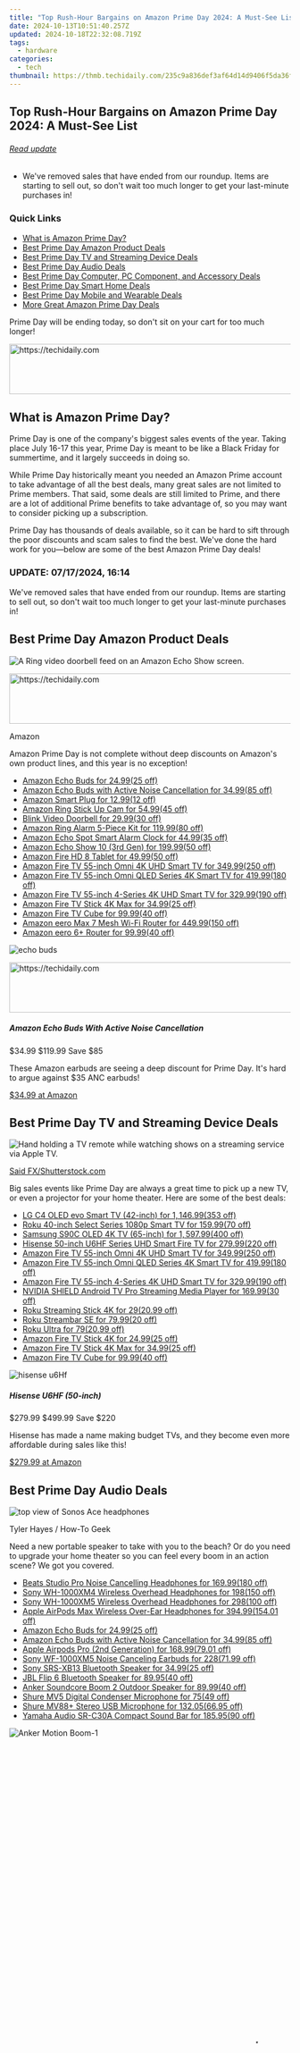 ```yaml
---
title: "Top Rush-Hour Bargains on Amazon Prime Day 2024: A Must-See List"
date: 2024-10-13T10:51:40.257Z
updated: 2024-10-18T22:32:08.719Z
tags:
  - hardware
categories:
  - tech
thumbnail: https://thmb.techidaily.com/235c9a836def3af64d14d9406f5da36fac525d1a6b5286ab03fa2d909747fb1b.jpg
---
```


## Top Rush-Hour Bargains on Amazon Prime Day 2024: A Must-See List

###### [Read update](https://tech-recovery.techidaily.com/seamless-access-with-windows-auto-login-setup-instructions/) 

* We've removed sales that have ended from our roundup. Items are starting to sell out, so don't wait too much longer to get your last-minute purchases in!

### Quick Links

* [What is Amazon Prime Day?](https://eaxpv-info.techidaily.com/new-in-2024-from-raw-footage-to-polished-highlights/)
* [Best Prime Day Amazon Product Deals](https://extra-support.techidaily.com/updated-proven-methods-to-prevent-photos-app-freezes-in-windows-10/)
* [Best Prime Day TV and Streaming Device Deals](https://tech-haven.techidaily.com/eager-for-chatgpt-on-your-desktop-but-in-limbo-explore-our-top-open-source-substitute-today/)
* [Best Prime Day Audio Deals](https://facebook-video-share.techidaily.com/effective-ways-to-watch-multiple-youtube-videos-at-one-time-for-2024/)
* [Best Prime Day Computer, PC Component, and Accessory Deals](https://extra-information.techidaily.com/new-2024s-cheapest-cloud-providers-exposed/)
* [Best Prime Day Smart Home Deals](https://android-unlock.techidaily.com/in-2024-how-to-reset-a-locked-samsung-galaxy-a24-phone-by-drfone-android/)
* [Best Prime Day Mobile and Wearable Deals](https://facebook-video-content.techidaily.com/new-download-facebook-videos-anywhere-winmacosiphone-for-2024/)
* [More Great Amazon Prime Day Deals](https://facebook-video-recording.techidaily.com/updated-2024-approved-techniques-for-captivating-visual-fb-ads/)

 Prime Day will be ending today, so don't sit on your cart for too much longer!

<!-- affiliate ads begin -->
<a href="https://unicoeye.pxf.io/c/5597632/2134249/18498" target="_top" id="2134249">
  <img src="//a.impactradius-go.com/display-ad/18498-2134249" border="0" alt="https://techidaily.com" width="728" height="90"/>
</a>
<img height="0" width="0" src="https://unicoeye.pxf.io/i/5597632/2134249/18498" style="position:absolute;visibility:hidden;" border="0" />
<!-- affiliate ads end -->

##  What is Amazon Prime Day?

 Prime Day is one of the company's biggest sales events of the year. Taking place July 16-17 this year, Prime Day is meant to be like a Black Friday for summertime, and it largely succeeds in doing so.

 While Prime Day historically meant you needed an Amazon Prime account to take advantage of all the best deals, many great sales are not limited to Prime members. That said, some deals are still limited to Prime, and there are a lot of additional Prime benefits to take advantage of, so you may want to consider picking up a subscription.

 Prime Day has thousands of deals available, so it can be hard to sift through the poor discounts and scam sales to find the best. We've done the hard work for you—below are some of the best Amazon Prime Day deals!

###  UPDATE: 07/17/2024, 16:14

 We've removed sales that have ended from our roundup. Items are starting to sell out, so don't wait too much longer to get your last-minute purchases in!

##  Best Prime Day Amazon Product Deals

![A Ring video doorbell feed on an Amazon Echo Show screen.](https://static1.howtogeekimages.com/wordpress/wp-content/uploads/2024/03/ring-video-doorbell-amazon-echo-show.jpg) 

<!-- affiliate ads begin -->
<a href="https://ephamedtechinc.pxf.io/c/5597632/2137222/26400" target="_top" id="2137222">
  <img src="//a.impactradius-go.com/display-ad/26400-2137222" border="0" alt="https://techidaily.com" width="728" height="90"/>
</a>
<img height="0" width="0" src="https://ephamedtechinc.pxf.io/i/5597632/2137222/26400" style="position:absolute;visibility:hidden;" border="0" />
<!-- affiliate ads end -->

Amazon

 Amazon Prime Day is not complete without deep discounts on Amazon's own product lines, and this year is no exception!

* [Amazon Echo Buds for $24.99 ($25 off)](https://www.amazon.com/dp/B09JVG3TWX?tag=%3Ftag%3Dhtgprimedaysite-20)
* [Amazon Echo Buds with Active Noise Cancellation for $34.99 ($85 off)](https://www.amazon.com/dp/B085WTYQ4X?tag=%3Ftag%3Dhtgprimedaysite-20)
* [Amazon Smart Plug for $12.99 ($12 off)](https://www.amazon.com/dp/B089DR29T6?tag=%3Ftag%3Dhtgprimedaysite-20)
* [Amazon Ring Stick Up Cam for $54.99 ($45 off)](https://www.amazon.com/dp/B0C5QRYBJB?tag=%3Ftag%3Dhtgprimedaysite-20)
* [Blink Video Doorbell for $29.99 ($30 off)](https://www.amazon.com/dp/B08SG2MS3V?tag=%3Ftag%3Dhtgprimedaysite-20)
* [Amazon Ring Alarm 5-Piece Kit for $119.99 ($80 off)](https://www.amazon.com/dp/B07ZDTXJ93?tag=%3Ftag%3Dhtgprimedaysite-20)
* [Amazon Echo Spot Smart Alarm Clock for $44.99 ($35 off)](https://www.amazon.com/dp/B0BFCBKXWL?tag=htgprimedaysite-20)
* [Amazon Echo Show 10 (3rd Gen) for $199.99 ($50 off)](https://www.amazon.com/dp/B07VHZ41L8?tag=htgprimedaysite-20)
* [Amazon Fire HD 8 Tablet for $49.99 ($50 off)](https://www.amazon.com/dp/B099Z8HLHT?tag=htgprimedaysite-20)
* [Amazon Fire TV 55-inch Omni 4K UHD Smart TV for $349.99 ($250 off)](https://www.amazon.com/dp/B08P3QVFMK?tag=htgprimedaysite-20)
* [Amazon Fire TV 55-inch Omni QLED Series 4K Smart TV for $419.99 ($180 off)](https://www.amazon.com/dp/B09N6ZRH6C?tag=htgprimedaysite-20)
* [Amazon Fire TV 55-inch 4-Series 4K UHD Smart TV for $329.99 ($190 off)](https://www.amazon.com/dp/B0B3H6JPYZ?tag=%3Ftag%3Dhtgprimedaysite-20)
* [Amazon Fire TV Stick 4K Max for $34.99 ($25 off)](https://www.amazon.com/dp/B0BP9SNVH9?tag=htgprimedaysite-20)
* [Amazon Fire TV Cube for $99.99 ($40 off)](https://www.amazon.com/dp/B09BZZ3MM7?tag=htgprimedaysite-20)
* [Amazon eero Max 7 Mesh Wi-Fi Router for $449.99 ($150 off)](https://www.amazon.com/dp/B09HJJN7MS?tag=htgprimedaysite-20)
* [Amazon eero 6+ Router for $99.99 ($40 off)](https://www.amazon.com/dp/B08ZK39NSL?tag=htgprimedaysite-20)

![echo buds](https://static1.howtogeekimages.com/wordpress/wp-content/uploads/2024/07/echo-buds.png) 

<!-- affiliate ads begin -->
<a href="https://appsumo.8odi.net/c/5597632/2068432/7443" target="_top" id="2068432">
  <img src="//a.impactradius-go.com/display-ad/7443-2068432" border="0" alt="https://techidaily.com" width="728" height="90"/>
</a>
<img height="0" width="0" src="https://appsumo.8odi.net/i/5597632/2068432/7443" style="position:absolute;visibility:hidden;" border="0" />
<!-- affiliate ads end -->

#####  Amazon Echo Buds With Active Noise Cancellation

$34.99 $119.99 Save $85 

These Amazon earbuds are seeing a deep discount for Prime Day. It's hard to argue against $35 ANC earbuds!

[$34.99 at Amazon](https://www.amazon.com/dp/B085WTYQ4X?tag=%3Ftag%3Dhtgprimedaysite-20) 

##  Best Prime Day TV and Streaming Device Deals

![Hand holding a TV remote while watching shows on a streaming service via Apple TV.](https://static1.howtogeekimages.com/wordpress/wp-content/uploads/2023/12/apple_tv_streaming_shutterstock.jpg) 

[Said FX/Shutterstock.com](https://www.shutterstock.com/image-photo/hand-holding-tv-remote-while-watching-1368793937)

 Big sales events like Prime Day are always a great time to pick up a new TV, or even a projector for your home theater. Here are some of the best deals:

* [LG C4 OLED evo Smart TV (42-inch) for $1,146.99 ($353 off)](https://www.amazon.com/dp/B0CVRXN6XZ?tag=htgprimedaysite-20&th=1)
* [Roku 40-inch Select Series 1080p Smart TV for $159.99 ($70 off)](https://www.amazon.com/dp/B0CLFLHR7K?tag=%3Ftag%3Dhtgprimedaysite-20&th=1)
* [Samsung S90C OLED 4K TV (65-inch) for $1,597.99 ($400 off)](https://www.amazon.com/dp/B0BWFVBZM2?tag=htgprimedaysite-20&th=1)
* [Hisense 50-inch U6HF Series UHD Smart Fire TV for $279.99 ($220 off)](https://www.amazon.com/dp/B09WNJT9X3?tag=%3Ftag%3Dhtgprimedaysite-20&th=1)
* [Amazon Fire TV 55-inch Omni 4K UHD Smart TV for $349.99 ($250 off)](https://www.amazon.com/dp/B08P3QVFMK?tag=htgprimedaysite-20)
* [Amazon Fire TV 55-inch Omni QLED Series 4K Smart TV for $419.99 ($180 off)](https://www.amazon.com/dp/B09N6ZRH6C?tag=htgprimedaysite-20)
* [Amazon Fire TV 55-inch 4-Series 4K UHD Smart TV for $329.99 ($190 off)](https://www.amazon.com/dp/B0B3H6JPYZ?tag=%3Ftag%3Dhtgprimedaysite-20)
* [NVIDIA SHIELD Android TV Pro Streaming Media Player for $169.99 ($30 off)](https://www.amazon.com/dp/B07YP9FBMM?tag=%3Ftag%3Dhtgprimedaysite-20&th=1)
* [Roku Streaming Stick 4K for $29 ($20.99 off)](https://www.amazon.com/dp/B09BKCDXZC)
* [Roku Streambar SE for $79.99 ($20 off)](https://www.amazon.com/dp/B0CTBF4MKS?tag=htgprimedaysite-20&th=1)
* [Roku Ultra for $79 ($20.99 off)](https://www.amazon.com/dp/B09T4VZDYV?tag=htgprimedaysite-20&th=1)
* [Amazon Fire TV Stick 4K for $24.99 ($25 off)](https://amazon.com/dp/B0CJM1GNFQ?tag=%3Ftag%3Dhtgprimedaysite-20)
* [Amazon Fire TV Stick 4K Max for $34.99 ($25 off)](https://www.amazon.com/dp/B0BP9SNVH9?tag=htgprimedaysite-20)
* [Amazon Fire TV Cube for $99.99 ($40 off)](https://www.amazon.com/dp/B09BZZ3MM7?tag=htgprimedaysite-20)

![hisense u6Hf](https://static1.howtogeekimages.com/wordpress/wp-content/uploads/2024/07/hisense-u6hf.png) 

#####  Hisense U6HF (50-inch)

$279.99 $499.99 Save $220 

Hisense has made a name making budget TVs, and they become even more affordable during sales like this!

[$279.99 at Amazon](https://www.amazon.com/dp/B09WNJT9X3?tag=%3Ftag%3Dhtgprimedaysite-20&th=1) 

##  Best Prime Day Audio Deals

![top view of Sonos Ace headphones](https://static1.howtogeekimages.com/wordpress/wp-content/uploads/wm/2024/05/top-view-of-sonos-ace-headphones.JPG) 

Tyler Hayes / How-To Geek

 Need a new portable speaker to take with you to the beach? Or do you need to upgrade your home theater so you can feel every boom in an action scene? We got you covered.

* [Beats Studio Pro Noise Cancelling Headphones for $169.99 ($180 off)](https://www.amazon.com/dp/B0C8PSMPTH?tag=htgprimedaysite-20)
* [Sony WH-1000XM4 Wireless Overhead Headphones for $198 ($150 off)](https://www.amazon.com/dp/B08MVGF24M?tag=htgprimedaysite-20)
* [Sony WH-1000XM5 Wireless Overhead Headphones for $298 ($100 off)](https://www.amazon.com/dp/B09XS7JWHH?tag=htgprimedaysite-20)
* [Apple AirPods Max Wireless Over-Ear Headphones for $394.99 ($154.01 off)](https://www.amazon.com/dp/B08PZHYWJS?tag=htgprimedaysite-20)
* [Amazon Echo Buds for $24.99 ($25 off)](https://www.amazon.com/dp/B09JVG3TWX?tag=%3Ftag%3Dhtgprimedaysite-20)
* [Amazon Echo Buds with Active Noise Cancellation for $34.99 ($85 off)](https://www.amazon.com/dp/B085WTYQ4X?tag=%3Ftag%3Dhtgprimedaysite-20)
* [Apple Airpods Pro (2nd Generation) for $168.99 ($79.01 off)](https://www.amazon.com/dp/B0D1XD1ZV3?tag=htgprimedaysite-20)
* [Sony WF-1000XM5 Noise Canceling Earbuds for $228 ($71.99 off)](https://www.amazon.com/dp/B0C33XXS56?tag=%3Ftag%3Dhtgprimedaysite-20&th=1)
* [Sony SRS-XB13 Bluetooth Speaker for $34.99 ($25 off)](https://amazon.com/dp/B08ZJ6DQNY?tag=%3Ftag%3Dhtgprimedaysite-20)
* [JBL Flip 6 Bluetooth Speaker for $89.95 ($40 off)](https://www.amazon.com/dp/B09GJXM4DX?tag=htgprimedaysite-20&th=1)
* [Anker Soundcore Boom 2 Outdoor Speaker for $89.99 ($40 off)](https://www.amazon.com/dp/B0CQ53RVTW?tag=htgprimedaysite-20&th=1)
* [Shure MV5 Digital Condenser Microphone for $75 ($49 off)](http://amazon.com/dp/B08G7FX6TJ?tag=htgprimedaysite-20)
* [Shure MV88+ Stereo USB Microphone for $132.05 ($66.95 off)](https://www.amazon.com/dp/B09BZXP8Y1?tag=%3Ftag%3Dhtgprimedaysite-20)
* [Yamaha Audio SR-C30A Compact Sound Bar for $185.95 ($90 off)](https://www.amazon.com/dp/B0BBSBJV9W?tag=%3Ftag%3Dhtgprimedaysite-20)

![Anker Motion Boom-1](https://static1.howtogeekimages.com/wordpress/wp-content/uploads/2023/09/anker-motion-boom-1.png) 

<!-- affiliate ads begin -->
<span id="1542129">
					<video width="864" height="1152" style="cursor:pointer"
           poster="//a.impactradius-go.com/display-clicktoplayimage/1542129.png"
           onclick="if(!this.playClicked){this.play();this.setAttribute('controls',true);this.playClicked=true;}">
	   <source src="//a.impactradius-go.com/display-ad/16836-1542129">
	   <img src="//a.impactradius-go.com/display-clicktoplayimage/1542129.png" style="border: none; height: 100%; width: 100%; object-fit: contain">
	</video>
	<div style="width:540px;text-align:center"><a href="javascript:window.open(decodeURIComponent('https%3A%2F%2F25home.pxf.io%2Fc%2F5597632%2F1542129%2F16836'), '_blank');void(0);">Click here</a></div>
</span>
<img height="0" width="0" src="https://imp.pxf.io/i/5597632/1542129/16836" style="position:absolute;visibility:hidden;" border="0" />
<!-- affiliate ads end -->

#####  Anker Soundcore Boom Bluetooth Speaker

$89.99 $129.99 Save $40 

Who doesn't love a boombox that can bring the noise? Anker's Soundcore Boom is $40 off for Prime Day!

[$89.99 at Amazon](https://www.amazon.com/dp/B0CQ53RVTW?tag=htgprimedaysite-20&th=1) 

##  Best Prime Day Computer, PC Component, and Accessory Deals

![Person playing on PC with a performance monitor on the screen.](https://static1.howtogeekimages.com/wordpress/wp-content/uploads/2024/06/3-in-game-performance-monitoring-tools-i-recommend-to-every-pc-gamer.jpg) 

Lucas Gouveia / How-To Geek | [Frame Stock Footage](https://www.shutterstock.com/en/image-photo/young-gamer-plays-car-racing-simulator-2326781147) / Shutterstock

 You may not think about deals on PC components like processors on Prime Day, but there are some great deals on tech that will help you build the PC of your dreams.

* [Beelink S12 Pro Mini PC for $159.20 ($39.80 off)](https://www.amazon.com/dp/B0BVLS7ZHP?tag=%3Ftag%3Dhtgprimedaysite-20&th=1)
* [Samsung Odyssey G9 Curved Monitor (49-inch) for $799 ($500.99 off)](https://www.amazon.com/dp/B0CP6HW894?tag=htgprimedaysite-20&th=1)
* [LG FHD 32-inch Monitor 32ML600M-B for $161.49 ($38.50 off)](https://www.amazon.com/dp/B07PDHSVSW?tag=%3Ftag%3Dhtgprimedaysite-20)
* [TP-Link Deco AX3000 Wi-Fi 6 Mesh System (Deco X55) for $159.99 ($70 off)](https://www.amazon.com/dp/B09PRB1MZM?tag=htgprimedaysite-20&th=1)
* [TP-Link AX3000 Wi-Fi 6 Router for $79.99 ($50 off)](https://www.amazon.com/dp/B09G5W9R6R?tag=htgprimedaysite-20&th=1)
* [Amazon eero Max 7 Mesh Wi-Fi Router for $449.99 ($150 off)](https://www.amazon.com/dp/B09HJJN7MS?tag=htgprimedaysite-20)
* [Amazon eero 6+ Router for $99.99 ($40 off)](https://www.amazon.com/dp/B08ZK39NSL?tag=htgprimedaysite-20)
* [TP-Link TL-SG105 5 Port Ethernet Switch for $15.99 ($4 off)](https://www.amazon.com/dp/B00A128S24?tag=%3Ftag%3Dhtgprimedaysite-20&th=1)
* [LG WH16NS40 Blu-ray/DVD/CD Rewriter Drive for $67.99 ($19.05 off)](https://www.amazon.com/dp/B00E7B08MS?tag=%3Ftag%3Dhtgprimedaysite-20&th=1)
* [TERRAMASTER F2-424 2 Bay NAS Storage for $303.99 ($76 off)](https://www.amazon.com/dp/B0CXPBM2DF?tag=%3Ftag%3Dhtgprimedaysite-20)
* [TERRAMASTER F4-423 4-Bay High Performance NAS for $367.99 ($92 off)](https://www.amazon.com/dp/B09VLFYWFY?tag=%3Ftag%3Dhtgprimedaysite-20&th=1)
* [WD Red Pro 8TB NAS Internal HDD for $189.99 ($50 off)](https://www.amazon.com/dp/B0D1V2K4LJ?tag=%3Ftag%3Dhtgprimedaysite-20&th=1)
* [WD Red Plus 10TB NAS Internal HDD for $199.99 ($85 off)](https://www.amazon.com/dp/B08TZPS4QQ?tag=%3Ftag%3Dhtgprimedaysite-20&th=1)
* [Seagate IronWolf 12TB NAS Internal HDD for $199.99 ($40 off)](https://www.amazon.com/dp/B084ZTSMWF?tag=%3Ftag%3Dhtgprimedaysite-20&th=1)

![odyssey G9](https://static1.howtogeekimages.com/wordpress/wp-content/uploads/2024/07/odyssey-g9.png) 

#####  Samsung Odyssey Neo G9

$799.99 $1299.99 Save $500 

Samsung's popular ultrawide monitor is normally on sale during events like these, and Prime Day is no exception.

[$799.99 at Amazon](https://www.amazon.com/dp/B0CP6HW894?tag=htgprimedaysite-20&th=1) 

<!-- affiliate ads begin -->
<a href="https://unicoeye.pxf.io/c/5597632/2148773/18498" target="_top" id="2148773">
  <img src="//a.impactradius-go.com/display-ad/18498-2148773" border="0" alt="https://techidaily.com" width="728" height="90"/>
</a>
<img height="0" width="0" src="https://unicoeye.pxf.io/i/5597632/2148773/18498" style="position:absolute;visibility:hidden;" border="0" />
<!-- affiliate ads end -->

##  Best Prime Day Smart Home Deals

![A smart TV flanked by an Echo Dot and Echo Show, a smart plug, and smart light bulbs.](https://static1.howtogeekimages.com/wordpress/wp-content/uploads/wm/2024/04/smart-tv-features-feature-1.jpg) 

<!-- affiliate ads begin -->
<a href="https://appsumo.8odi.net/c/5597632/2037335/7443" target="_top" id="2037335">
  <img src="//a.impactradius-go.com/display-ad/7443-2037335" border="0" alt="https://techidaily.com" width="728" height="90"/>
</a>
<img height="0" width="0" src="https://appsumo.8odi.net/i/5597632/2037335/7443" style="position:absolute;visibility:hidden;" border="0" />
<!-- affiliate ads end -->

Michael Bizzaco / How-To Geek

 Amazon has a lot of smart home tech on sale for Prime Day already, but it's not the only company offering deep discounts on products to smarten up your home:

* [ecobee Smart Video Doorbell Camera (Wired) for $132.98 ($27.01 off)](https://www.amazon.com/dp/B0C424CVZ8?tag=%3Ftag%3Dhtgprimedaysite-20)
* [Google Nest Doorbell (Battery) for $119.99 ($60 off)](https://www.amazon.com/dp/B09FCLPLWX?tag=htgprimedaysite-20&th=1)
* [eufy Security Outdoor Cam E210 for $41.99 ($38 off)](https://www.amazon.com/dp/B0912R591N?tag=%3Ftag%3Dhtgprimedaysite-20&th=1)
* [Arlo Essential Wireless Security Camera (2 Pack) for $119.99 ($70 off)](https://www.amazon.com/dp/B0CFX8T281?tag=htgprimedaysite-20&th=1)
* [Google Nest Thermostat for $84.99 ($45.00 off)](https://www.amazon.com/dp/B08HRNYF2J?tag=htgprimedaysite-20&th=1)
* [Govee Glide Hexa Light Panels (10 Pack) for $99.99 ($80 off)](https://www.amazon.com/dp/B09FK1GSXY?tag=htgprimedaysite-20&th=1)
* [Philips Hue White and Color Ambiance Smart Light Starter Kit for $89.99 ($50 off)](https://www.amazon.com/dp/B096YFWVVS?tag=%3Ftag%3Dhtgprimedaysite-20)
* [Roborock Q5 Pro+ Robot Vacuum for $359.99 ($340 off)](https://www.amazon.com/dp/B0C7VN9NWK?tag=%3Ftag%3Dhtgprimedaysite-20&th=1)
* [Kasa Smart Plug Power Strip for $39.99 ($480 off)](https://www.amazon.com/dp/B07G95FFN3?tag=htgprimedaysite-20&th=1)
* [TP-Link Tapo Smart Plug Mini 15A (4-Pack) for $19.99 ($5 off)](https://www.amazon.com/dp/B0BBYV5JM2?tag=%3Ftag%3Dhtgprimedaysite-20&th=1)
* [Amazon Smart Plug for $12.99 ($12 off)](https://www.amazon.com/dp/B089DR29T6?tag=%3Ftag%3Dhtgprimedaysite-20)
* [Amazon Ring Stick Up Cam for $54.99 ($45 off)](https://www.amazon.com/dp/B0C5QRYBJB?tag=%3Ftag%3Dhtgprimedaysite-20)
* [Blink Video Doorbell for $29.99 ($30 off)](https://www.amazon.com/dp/B08SG2MS3V?tag=%3Ftag%3Dhtgprimedaysite-20)
* [Amazon Ring Alarm 5-Piece Kit for $119.99 ($80 off)](https://www.amazon.com/dp/B07ZDTXJ93?tag=%3Ftag%3Dhtgprimedaysite-20)
* [Amazon Echo Spot Smart Alarm Clock for $44.99 ($35 off)](https://www.amazon.com/dp/B0BFCBKXWL?tag=htgprimedaysite-20)
* [Amazon Echo Show 10 (3rd Gen) for $199.99 ($50 off)](https://www.amazon.com/dp/B07VHZ41L8?tag=htgprimedaysite-20)

![tp-link tapo](https://static1.howtogeekimages.com/wordpress/wp-content/uploads/2024/07/tp-link-tapo.png) 

#####  TP-Link Tapo Smart Plug (4 Pack)

$19.99 $24.99 Save $5 

These tiny smart plugs can help smarten up your home! While they aren't terribly expensive at full price, you can save a few extra bucks now.

[$19.99 at Amazon](https://www.amazon.com/dp/B0BBYV5JM2?tag=%3Ftag%3Dhtgprimedaysite-20&th=1) 

##  Best Prime Day Mobile and Wearable Deals

![The Pixel 8a placed on the edge of a table.](https://static1.howtogeekimages.com/wordpress/wp-content/uploads/2024/05/53715074129_46c1b4e3a1_o.jpg) 

<!-- affiliate ads begin -->
<a href="https://appsumo.8odi.net/c/5597632/2094415/7443" target="_top" id="2094415">
  <img src="//a.impactradius-go.com/display-ad/7443-2094415" border="0" alt="https://techidaily.com" width="728" height="90"/>
</a>
<img height="0" width="0" src="https://appsumo.8odi.net/i/5597632/2094415/7443" style="position:absolute;visibility:hidden;" border="0" />
<!-- affiliate ads end -->

Justin Duino / How-To Geek

 Don't forget about portable tech devices while looking through Prime Day deals! Whether you want a new smartphone, tablet, or a wearable device, there are great deals if you know where to look.

* [Google Pixel 8 Pro for $699 ($300 off)](https://www.amazon.com/dp/B0CGTJ12Z9?tag=%3Ftag%3Dhtgprimedaysite-20&th=1)
* [OnePlus 12 Smartphone for $599.99 ($200 off)](https://www.amazon.com/dp/B0CQ5MYYZL?tag=%3Ftag%3Dhtgprimedaysite-20&th=1)
* [Samsung Galaxy S24 for $599.99 ($200 off)](https://www.amazon.com/dp/B0CMDLHD3B?tag=htgprimedaysite-20&th=1)
* [Samsung Galaxy S24 Ultra for $974.99 ($325 off)](https://www.amazon.com/dp/B0CMDL3H3P?tag=htgprimedaysite-20)
* [Google Pixel Tablet for $349 ($150.99 off)](https://www.amazon.com/dp/B0C1SLD1PK?tag=%3Ftag%3Dhtgprimedaysite-20&th=1)
* [Samsung Galaxy Tab S9 FE for $313.49 ($136.50 off)](https://www.amazon.com/dp/B0CCX11JT6?tag=htgprimedaysite-20&th=1)
* [Amazon Fire HD 8 Tablet for $49.99 ($50 off)](https://www.amazon.com/dp/B099Z8HLHT?tag=htgprimedaysite-20)
* [Apple Watch SE (2nd Gen) for $169.99 ($79.01 off)](https://www.amazon.com/dp/B0CHX2F5NJ?tag=htgprimedaysite-20)
* [Apple Watch Series 9 for $279.99 ($119.01 off)](https://www.amazon.com/dp/B0CSTJ2Y5F?tag=htgprimedaysite-20)
* [Apple Watch Ultra 2 for $699.99 ($100.01 off)](https://www.amazon.com/dp/B0CHX8Z6W4?tag=htgprimedaysite-20)
* [Google Pixel Watch 2 for $269.99 ($80 off)](https://www.amazon.com/dp/B0CCQFL1XV?tag=%3Ftag%3Dhtgprimedaysite-20&th=1)

![google pixel tablet](https://static1.howtogeekimages.com/wordpress/wp-content/uploads/2023/11/google-pixel-tablet.png) 

<!-- affiliate ads begin -->
<a href="https://aligracehair.sjv.io/c/5597632/2135354/19272" target="_top" id="2135354">
  <img src="//a.impactradius-go.com/display-ad/19272-2135354" border="0" alt="https://techidaily.com" width="250" height="90"/>
</a>
<img height="0" width="0" src="https://aligracehair.sjv.io/i/5597632/2135354/19272" style="position:absolute;visibility:hidden;" border="0" />
<!-- affiliate ads end -->

#####  Google Pixel Tablet

7/ 10 

$349.99 $499.99 Save $150 

All in on the Google ecosystem? Save $150 on the Google Pixel Tablet now!

[$349.99 at Amazon](https://www.amazon.com/dp/B0C1SLD1PK?tag=%3Ftag%3Dhtgprimedaysite-20&th=1) 

##  More Great Amazon Prime Day Deals

![gopro hero12 header](https://static1.howtogeekimages.com/wordpress/wp-content/uploads/2024/07/gopro-hero12-header.png) 

GoPro

 Looking for something more out there? These deals may interest you:

* [Meta Quest 3 (128GB) for $429.99 ($70 off)](https://www.amazon.com/dp/B0C8VKH1ZH?tag=%3Ftag%3Dhtgprimedaysite-20&th=1)
* [DJI Air 3 Fly More Combo for $1,239 ($310 off)](https://www.amazon.com/dp/B07FRWP5HX?tag=%3Ftag%3Dhtgprimedaysite-20&th=1)
* [DJI Mini 3 for $429.99 ($119.01 off; clip coupon on page)](https://www.amazon.com/dp/B0BL3NZT5D?tag=%3Ftag%3Dhtgprimedaysite-20&th=1)
* [Tractive LTE GPS Dog Tracker for $28.49 ($21.50 off)](https://www.amazon.com/dp/B08M6H284G?tag=htgprimedaysite-20)
* [GoPro HERO12 Black for $299 ($100 off)](https://www.amazon.com/dp/B0CZMG5L6X?tag=%3Ftag%3Dhtgprimedaysite-20&th=1)
* [GoPro HERO11 Black Bundle for $249.99 ($129.99 off)](https://www.amazon.com/dp/B0CXTRD7JR?tag=htgprimedaysite-20&th=1)
* [Eve Weather Outdoor Weather Station for $49.95 ($30 off)](https://www.amazon.com/dp/B08YFKWPFB?tag=htgprimedaysite-20)
* [LEGO Ideas Vincent Van Gogh The Starry Night for $150 ($19.99 off)](https://www.amazon.com/dp/B09SM828FD?tag=htgprimedaysite-20&th=1)
* [LEGO Icons Bonsai Tree Building Set for $39.99 ($10 off)](https://www.amazon.com/dp/B08HVXZW8X?tag=htgprimedaysite-20)
* [COSORI Electric Gooseneck Kettle for $55.98 ($14.01 off)](https://www.amazon.com/dp/B07T1CH2HH?tag=htgprimedaysite-20)

![meta quest 3](https://static1.howtogeekimages.com/wordpress/wp-content/uploads/2023/11/meta-quest-3.png) 

#####  Meta Quest 3 (128 GB)

7/ 10 

$429.99 $499.99 Save $70 

The brand-new VR headset is already seeing a discount for Prime Day! You can save $70 now.

[$429.99 at Amazon](https://www.amazon.com/dp/B0C8VKH1ZH?tag=%3Ftag%3Dhtgprimedaysite-20&th=1)

<ins class="adsbygoogle"
     style="display:block"
     data-ad-format="autorelaxed"
     data-ad-client="ca-pub-7571918770474297"
     data-ad-slot="1223367746"></ins>

<ins class="adsbygoogle"
     style="display:block"
     data-ad-client="ca-pub-7571918770474297"
     data-ad-slot="8358498916"
     data-ad-format="auto"
     data-full-width-responsive="true"></ins>

<span class="atpl-alsoreadstyle">Also read:</span>
<div><ul>
<li><a href="https://extra-resources.techidaily.com/new-complete-analysis-gopro-silver-edition-hero4-assessment/"><u>[New] Complete Analysis GoPro Silver Edition HERO4 Assessment</u></a></li>
<li><a href="https://fox-links.techidaily.com/new-in-2024-professional-guide-essential-fixes-for-dull-iphone-hdr-videos-in-adobe/"><u>[New] In 2024, [Professional Guide] Essential Fixes for Dull iPhone HDR Videos in Adobe</u></a></li>
<li><a href="https://fox-direct.techidaily.com/updated-10-hidden-photoshop-photo-editing-tips-for-beginners/"><u>[Updated] 10 Hidden Photoshop Photo Editing Tips for Beginners</u></a></li>
<li><a href="https://android-transfer.techidaily.com/in-2024-5-ways-to-move-contacts-from-samsung-galaxy-f04-to-iphone-131415-drfone-by-drfone-transfer-from-android-transfer-from-android/"><u>In 2024, 5 Ways to Move Contacts From Samsung Galaxy F04 to iPhone (13/14/15) | Dr.fone</u></a></li>
<li><a href="https://android-unlock.techidaily.com/in-2024-how-to-unlock-oppo-a38-phone-without-google-account-by-drfone-android/"><u>In 2024, How to Unlock Oppo A38 Phone without Google Account?</u></a></li>
<li><a href="https://audio-shaping.techidaily.com/new-in-2024-unveiling-the-secrets-to-successful-sound-recording-in-garageband/"><u>New In 2024, Unveiling the Secrets to Successful Sound Recording in GarageBand</u></a></li>
<li><a href="https://review-topics.techidaily.com/possible-solutions-to-restore-deleted-call-logs-from-edge-40-neo-by-fonelab-android-recover-call-logs/"><u>Possible solutions to restore deleted call logs from Edge 40 Neo</u></a></li>
<li><a href="https://technical-tips.techidaily.com/secure-your-experience-how-a-vpn-is-crucial-for-enhanced-privacy-in-using-the-vision-pro-and-other-mixed-reality-devices-zdnet-exclusive/"><u>Secure Your Experience: How a VPN Is Crucial for Enhanced Privacy in Using the Vision Pro and Other Mixed Reality Devices | ZDNET Exclusive</u></a></li>
<li><a href="https://win-answers.techidaily.com/the-ultimate-solution-for-stability-finding-and-fixing-glitches-in-robocop-rogue-city-on-windowsmac/"><u>The Ultimate Solution for Stability: Finding & Fixing Glitches in RoboCop: Rogue City on Windows/Mac</u></a></li>
<li><a href="https://hardware-help.techidaily.com/toms-tech-review-the-ultimate-guide-to-hardware/"><u>Tom's Tech Review: The Ultimate Guide to Hardware</u></a></li>
<li><a href="https://hardware-help.techidaily.com/toms-tech-reviews-dive-into-the-world-of-hardware/"><u>Tom's Tech Reviews: Dive Into the World of Hardware</u></a></li>
<li><a href="https://hardware-help.techidaily.com/top-rated-premium-laptops-and-ultrathin-computers-of-2024/"><u>Top-Rated Premium Laptops & Ultrathin Computers of 2024</u></a></li>
<li><a href="https://hardware-help.techidaily.com/unlock-savings-up-to-300-off-on-the-asus-rog-zephyrus-g14-oled-and-rtx-4060-laptop-2024/"><u>Unlock Savings: Up To $300 Off On The Asus ROG Zephyrus G14 - OLED & RTX 4060 Laptop, 2024</u></a></li>
<li><a href="https://hardware-help.techidaily.com/unlocking-the-power-of-your-pc-with-toms-hardware/"><u>Unlocking the Power of Your PC with Tom's Hardware</u></a></li>
<li><a href="https://hardware-help.techidaily.com/unveiling-tech-secrets-the-ultimate-guide-to-hardware-by-tom/"><u>Unveiling Tech Secrets - The Ultimate Guide to Hardware by Tom</u></a></li>
</ul></div>

